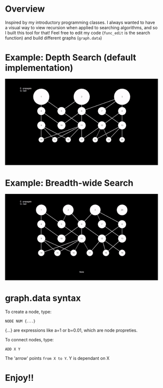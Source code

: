 # Overview

Inspired by my introductory programming classes.
I always wanted to have a visual way to view recursion when applied to searching algorithms, and so I built this tool for that!
Feel free to edit my code (`func_edit` is the search function) and build different graphs (`graph.data`)

# Example: Depth Search (default implementation)

![Depth Search](depth_search.gif)

# Example: Breadth-wide Search

![Breadth-wide Search](wide_search.gif)

# graph.data syntax

To create a node, type:
```
NODE NUM {...}
```
{...} are expressions like a=1 or b=0.01, which are node propreties.

To connect nodes, type:
```
ADD X Y
```
The 'arrow' points `from X to Y`. Y is dependant on X

# Enjoy!!
